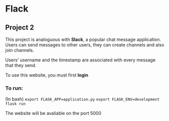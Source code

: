 # Flack
## Project 2

This project is analoguous with __Slack__, a popular chat message application. 
Users can send messages to other users, they can create channels and also join channels.

Users' username and the timestamp are associated with every message that they send.


To use this website, you must first **login**


### To run:

(In bash)
`export FLASK_APP=application.py`
`export FLASK_ENV=development`
`flask run`

The website will be avaliable on the port 5000






